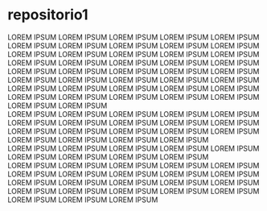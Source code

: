 # repositorio1
LOREM IPSUM  LOREM IPSUM  LOREM IPSUM  LOREM IPSUM  LOREM IPSUM  LOREM IPSUM  LOREM IPSUM  LOREM IPSUM  LOREM IPSUM  LOREM IPSUM  LOREM IPSUM  LOREM IPSUM  LOREM IPSUM  LOREM IPSUM  LOREM IPSUM  LOREM IPSUM  LOREM IPSUM  LOREM IPSUM  LOREM IPSUM  LOREM IPSUM  LOREM IPSUM  LOREM IPSUM  LOREM IPSUM  LOREM IPSUM  LOREM IPSUM  LOREM IPSUM  LOREM IPSUM  LOREM IPSUM  LOREM IPSUM  LOREM IPSUM  LOREM IPSUM  LOREM IPSUM  LOREM IPSUM  LOREM IPSUM  LOREM IPSUM  LOREM IPSUM  LOREM IPSUM  LOREM IPSUM  LOREM IPSUM  LOREM IPSUM  LOREM IPSUM  LOREM IPSUM  
LOREM IPSUM  LOREM IPSUM  LOREM IPSUM  LOREM IPSUM  LOREM IPSUM  LOREM IPSUM  LOREM IPSUM  LOREM IPSUM  LOREM IPSUM  LOREM IPSUM  
LOREM IPSUM  LOREM IPSUM  LOREM IPSUM  LOREM IPSUM  LOREM IPSUM  LOREM IPSUM  LOREM IPSUM  LOREM IPSUM  LOREM IPSUM  
LOREM IPSUM  LOREM IPSUM  LOREM IPSUM  LOREM IPSUM  LOREM IPSUM  LOREM IPSUM  LOREM IPSUM  LOREM IPSUM  LOREM IPSUM  
LOREM IPSUM  LOREM IPSUM  LOREM IPSUM  LOREM IPSUM  LOREM IPSUM  LOREM IPSUM  LOREM IPSUM  LOREM IPSUM  LOREM IPSUM  LOREM IPSUM  LOREM IPSUM  LOREM IPSUM  LOREM IPSUM  LOREM IPSUM  LOREM IPSUM  
LOREM IPSUM  LOREM IPSUM  LOREM IPSUM  LOREM IPSUM  LOREM IPSUM  LOREM IPSUM  LOREM IPSUM  LOREM IPSUM  
